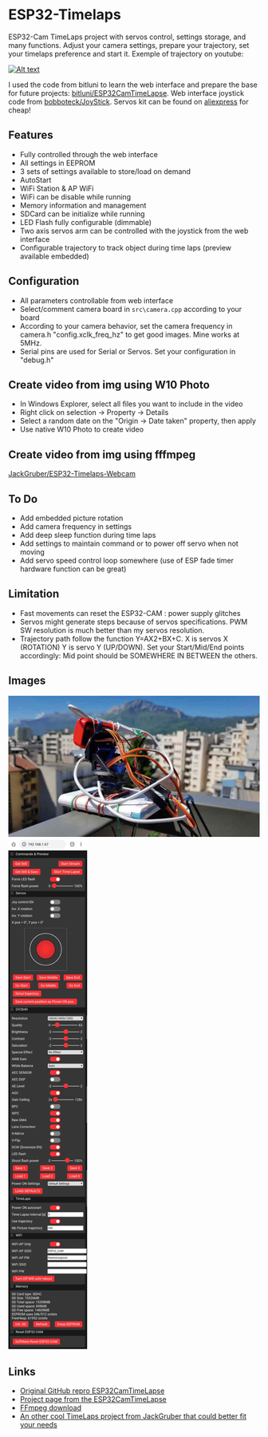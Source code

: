 # ESP32-Timelaps
ESP32-Cam TimeLaps project with servos control, settings storage, and many functions. Adjust your camera settings, prepare your trajectory, set your timelaps preference and start it. Exemple of trajectory on youtube:

[![Alt text](https://img.youtube.com/vi/_iji2RYj_Jw/0.jpg)](https://www.youtube.com/watch?v=_iji2RYj_Jw)

I used the code from bitluni to learn the web interface and prepare the base for future projects: [bitluni/ESP32CamTimeLapse](https://github.com/bitluni/ESP32CamTimeLapse).
Web interface joystick code from [bobboteck/JoyStick](https://github.com/bobboteck/JoyStick).
Servos kit can be found on [aliexpress](https://fr.aliexpress.com/item/2048998846.html?spm=a2g0o.productlist.0.0.2f0645b2A2zxhA&algo_pvid=f6b010f3-41ee-44b2-82ba-8f12ce782c5f&algo_expid=f6b010f3-41ee-44b2-82ba-8f12ce782c5f-47&btsid=0b0a3f8115886184756704716e37b9&ws_ab_test=searchweb0_0,searchweb201602_,searchweb201603_) for cheap!



## Features
* Fully controlled through the web interface
* All settings in EEPROM
* 3 sets of settings available to store/load on demand
* AutoStart
* WiFi Station & AP WiFi 
* WiFi can be disable while running
* Memory information and management
* SDCard can be initialize while running
* LED Flash fully configurable (dimmable)
* Two axis servos arm can be controlled with the joystick from the web interface
* Configurable trajectory to track object during time laps (preview available embedded)

## Configuration
* All parameters controllable from web interface
* Select/comment camera board in `src\camera.cpp` according to your board
* According to your camera behavior, set the camera frequency in camera.h "config.xclk_freq_hz" to get good images. Mine works at 5MHz.
* Serial pins are used for Serial or Servos. Set your configuration in "debug.h"

## Create video from img using W10 Photo
* In Windows Explorer, select all files you want to include in the video
* Right click on selection -> Property -> Details
* Select a random date on the "Origin -> Date taken" property, then apply
* Use native W10 Photo to create video

## Create video from img using fffmpeg
[JackGruber/ESP32-Timelaps-Webcam](https://github.com/JackGruber/ESP32-Timelaps-Webcam)

## To Do
* Add embedded picture rotation
* Add camera frequency in settings
* Add deep sleep function during time laps
* Add settings to maintain command or to power off servo when not moving
* Add servo speed control loop somewhere (use of ESP fade timer hardware function can be great)

## Limitation
* Fast movements can reset the ESP32-CAM : power supply glitches
* Servos might generate steps because of servos specifications. PWM SW resolution is much better than my servos resolution.
* Trajectory path follow the function Y=AX2+BX+C. X is servos X (ROTATION) Y is servo Y (UP/DOWN). Set your Start/Mid/End points accordingly: Mid point should be SOMEWHERE IN BETWEEN the others.

## Images
<img src="img/ESP32-CAM_SERVOS.jpg">
<img src="img/webmenu.jpg">

## Links
* [Original GitHub repro ESP32CamTimeLapse](https://github.com/bitluni/ESP32CamTimeLapse)
* [Project page from the ESP32CamTimeLapse](https://bitluni.net/esp32camtimelapse)
* [FFmpeg download](https://www.ffmpeg.org/download.html)
* [An other cool TimeLaps project from JackGruber that could better fit your needs](https://github.com/JackGruber/ESP32-Timelaps-Webcam)
